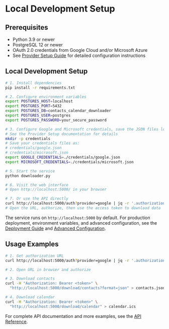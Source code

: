 # Local Development Setup

## Prerequisites

- Python 3.9 or newer
- PostgreSQL 12 or newer
- OAuth 2.0 credentials from Google Cloud and/or Microsoft Azure
- See [Provider Setup Guide](docs/providers.md) for detailed configuration instructions

## Local Development Setup

```bash
# 1. Install dependencies
pip install -r requirements.txt

# 2. Configure environment variables
export POSTGRES_HOST=localhost
export POSTGRES_PORT=5432
export POSTGRES_DB=contacts_calendar_downloader
export POSTGRES_USER=postgres
export POSTGRES_PASSWORD=your_secure_password

# 3. Configure Google and Microsoft credentials, save the JSON files locally
# See the Provider Setup documentation for details
mkdir -p credentials
# Save your credentials files as:
# credentials/google.json
# credentials/microsoft.json
export GOOGLE_CREDENTIALS=./credentials/google.json
export MICROSOFT_CREDENTIALS=./credentials/microsoft.json

# 5. Start the service
python downloader.py

# 6. Visit the web interface
# Open http://localhost:5000/ in your browser

# 7. Or use the API directly
curl http://localhost:5000/auth?provider=google | jq -r '.authorization_url'
# Open the URL, authorize, then use the access token to download data
```

The service runs on `http://localhost:5000` by default. For production deployment, environment variables, and advanced configuration, see the [Deployment Guide](docs/deployment.md) and [Advanced Configuration](docs/advanced.md).

## Usage Examples

```bash
# 1. Get authorization URL
curl http://localhost:5000/auth?provider=google | jq -r '.authorization_url'

# 2. Open URL in browser and authorize

# 3. Download contacts
curl -H "Authorization: Bearer <token>" \
  "http://localhost:5000/download/contacts?format=json" > contacts.json

# 4. Download calendar
curl -H "Authorization: Bearer <token>" \
  "http://localhost:5000/download/calendar" > calendar.ics
```

For complete API documentation and more examples, see the [API Reference](docs/api.md).
